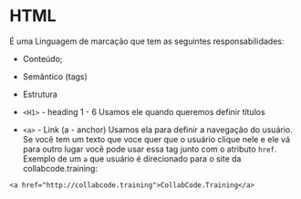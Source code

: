 # HTML

É uma Linguagem de marcação que tem as seguintes responsabilidades:

- Conteúdo;
- Semântico (tags)
- Estrutura


- `<H1>` - heading 1 - 6
 Usamos ele quando queremos definir títulos

- `<a>` - Link (a - anchor) 
Usamos ela para definir a navegação do usuário. Se você tem um texto que voce quer que o usuário clique nele e ele vá para outro lugar você pode usar essa tag junto com o atributo `href`. Exemplo de um `a` que usuário é direcionado para o site da collabcode.training:
```
<a href="http://collabcode.training">CollabCode.Training</a>
```
